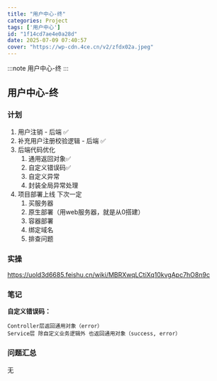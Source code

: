 ```yaml
---
title: "用户中心-终"
categories: Project
tags: ['用户中心']
id: "1f14cd7ae4e0a28d"
date: 2025-07-09 07:40:57
cover: "https://wp-cdn.4ce.cn/v2/zfdx02a.jpeg"
---
```


:::note
用户中心-终
:::

## 用户中心-终

### 计划

1. 用户注销 - 后端 ✅
2. 补充用户注册校验逻辑 - 后端 ✅
3. 后端代码优化
    1. 通用返回对象✅
    2. 自定义错误码✅
    3. 自定义异常
    4. 封装全局异常处理
4. 项目部署上线 下次一定
    1. 买服务器
    2. 原生部署（用web服务器，就是从0搭建）
    3. 容器部署
    4. 绑定域名
    5. 排查问题

### 实操

https://uold3d6685.feishu.cn/wiki/MBRXwqLCtiXq10kvgApc7hO8n9c

### 笔记

**自定义错误码：**

```
Controller层返回通用对象（error）
Service层 除自定义业务逻辑外 也返回通用对象（success, error）
```



### 问题汇总

无